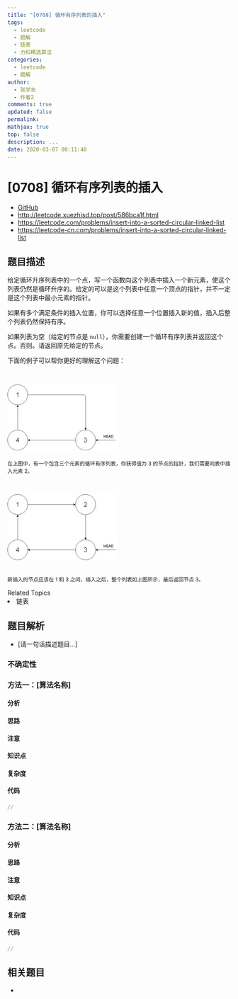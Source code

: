 ```yaml
---
title: "[0708] 循环有序列表的插入"
tags:
  - leetcode
  - 题解
  - 链表
  - 力扣精选算法
categories:
  - leetcode
  - 题解
author:
  - 张学志
  - 作者2
comments: true
updated: false
permalink:
mathjax: true
top: false
description: ...
date: 2020-03-07 00:11:48
---
```



# [0708] 循环有序列表的插入
* [GitHub](https://github.com/algoboy101/LeetCodeCrowdsource/tree/master/_posts/QA/%5B0708%5D%20%E5%BE%AA%E7%8E%AF%E6%9C%89%E5%BA%8F%E5%88%97%E8%A1%A8%E7%9A%84%E6%8F%92%E5%85%A5.md)
* http://leetcode.xuezhisd.top/post/586bca1f.html
* https://leetcode.com/problems/insert-into-a-sorted-circular-linked-list
* https://leetcode-cn.com/problems/insert-into-a-sorted-circular-linked-list


## 题目描述

<p>给定循环升序列表中的一个点，写一个函数向这个列表中插入一个新元素，使这个列表仍然是循环升序的。给定的可以是这个列表中任意一个顶点的指针，并不一定是这个列表中最小元素的指针。</p>

<p>如果有多个满足条件的插入位置，你可以选择任意一个位置插入新的值，插入后整个列表仍然保持有序。</p>

<p>如果列表为空（给定的节点是 <code>null</code>），你需要创建一个循环有序列表并返回这个点。否则。请返回原先给定的节点。</p>

<p>下面的例子可以帮你更好的理解这个问题：</p>

<p>&nbsp;</p>

<p><img alt="" src="https://raw.githubusercontent.com/algoboy101/LeetCodeCrowdsource/master/imgs/example_1_before_65p.jpg" style="height: 149px; width: 250px;"><br>
<br>
<small>在上图中，有一个包含三个元素的循环有序列表，你获得值为 3 的节点的指针，我们需要向表中插入元素 2。</small></p>

<p>&nbsp;</p>

<p><img alt="" src="https://raw.githubusercontent.com/algoboy101/LeetCodeCrowdsource/master/imgs/example_1_after_65p.jpg" style="height: 149px; width: 250px;"><br>
&nbsp;</p>

<p><small>新插入的节点应该在 1 和 3 之间，插入之后，整个列表如上图所示，最后返回节点 3。</small></p>
<div><div>Related Topics</div><div><li>链表</li></div></div>


## 题目解析
* [请一句话描述题目...]

### 不确定性


### 方法一：[算法名称]

#### 分析

#### 思路

#### 注意

#### 知识点

#### 复杂度

#### 代码

```cpp
//
```


### 方法二：[算法名称]

#### 分析

#### 思路

#### 注意

#### 知识点

#### 复杂度

#### 代码

```cpp
//
```


## 相关题目
* 
